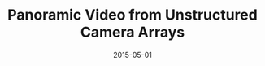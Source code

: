 ---
title: "Panoramic Video from Unstructured Camera Arrays"
collection: publications
permalink: /publication/panoramic
date: 2015-05-01
venue: "Eurographics"
city: "Zurich"
state: "Switzerland"
thumbnail: "panoramic.png"
teaser : panoramic.jpg
authors: "F. Perazzi, A. Sorkine-Hornung, H. Zimmer, P. Kaufmann, O. Wang, S. Watson, M. Gross"
bibtex: panoramic.txt
url: panoramic.pdf
arxiv:
project: http://graphics.ethz.ch/~perazzif/panoramic_video/index.html
source:
data: https://graphics.ethz.ch/~perazzif/panoramic_video/data.html
---